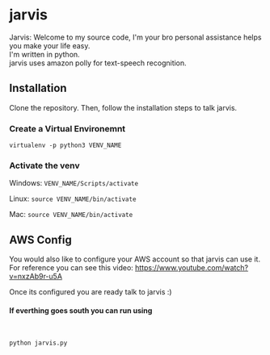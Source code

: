 # jarvis
Jarvis: Welcome to my source code, I'm your bro personal assistance helps you make your life easy.    
I'm written in python.<br>
jarvis uses amazon polly for text-speech recognition.  

## Installation
Clone the repository. Then, follow the installation steps to talk jarvis.

### Create a Virtual Environemnt
```
virtualenv -p python3 VENV_NAME
```

### Activate the venv
Windows: `VENV_NAME/Scripts/activate`

Linux: `source VENV_NAME/bin/activate`

Mac: `source VENV_NAME/bin/activate`


## AWS Config 
You would also like to configure your AWS account so that jarvis can use it.
<br>For reference you can see this video: https://www.youtube.com/watch?v=nxzAb9r-u5A

Once its configured you are ready talk to jarvis :)

<h4>If everthing goes south you can run using</h4><br>

`python jarvis.py`
